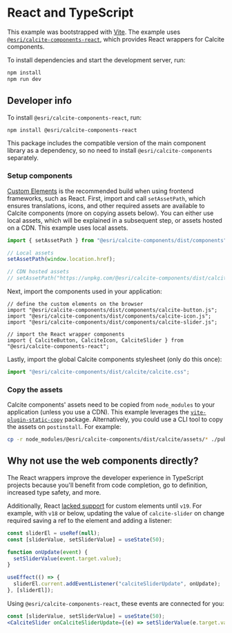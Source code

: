 # React and TypeScript

This example was bootstrapped with [Vite](https://vitejs.dev/guide/#scaffolding-your-first-vite-project). The example uses [`@esri/calcite-components-react`](https://www.npmjs.com/package/@esri/calcite-components-react), which provides React wrappers for Calcite components.

To install dependencies and start the development server, run:

```sh
npm install
npm run dev
```

## Developer info

To install `@esri/calcite-components-react`, run:

```sh
npm install @esri/calcite-components-react
```

This package includes the compatible version of the main component library as a dependency, so no need to install `@esri/calcite-components` separately.

### Setup components

[Custom Elements](https://stenciljs.com/docs/custom-elements) is the recommended build when using frontend frameworks, such as React. First, import and call `setAssetPath`, which ensures translations, icons, and other required assets are available to Calcite components (more on copying assets below). You can either use local assets, which will be explained in a subsequent step, or assets hosted on a CDN. This example uses local assets.

```ts
import { setAssetPath } from "@esri/calcite-components/dist/components";

// Local assets
setAssetPath(window.location.href);

// CDN hosted assets
// setAssetPath("https://unpkg.com/@esri/calcite-components/dist/calcite/assets");
```

Next, import the components used in your application:

```tsx
// define the custom elements on the browser
import "@esri/calcite-components/dist/components/calcite-button.js";
import "@esri/calcite-components/dist/components/calcite-icon.js";
import "@esri/calcite-components/dist/components/calcite-slider.js";

// import the React wrapper components
import { CalciteButton, CalciteIcon, CalciteSlider } from "@esri/calcite-components-react";
```

Lastly, import the global Calcite components stylesheet (only do this once):

```ts
import "@esri/calcite-components/dist/calcite/calcite.css";
```

### Copy the assets

Calcite components' assets need to be copied from `node_modules` to your application (unless you use a CDN). This example leverages the [`vite-plugin-static-copy`](https://github.com/sapphi-red/vite-plugin-static-copy) package. Alternatively, you could use a CLI tool to copy the assets on `postinstall`. For example:

```sh
cp -r node_modules/@esri/calcite-components/dist/calcite/assets/* ./public
```

## Why not use the web components directly?

The React wrappers improve the developer experience in TypeScript projects because you'll benefit from code completion, go to definition, increased type safety, and more.

Additionally, React [lacked support](https://github.com/facebook/react/issues/11347) for custom elements until `v19`. For example, with `v18` or below, updating the value of `calcite-slider` on change required saving a ref to the element and adding a listener:

```jsx
const sliderEl = useRef(null);
const [sliderValue, setSliderValue] = useState(50);

function onUpdate(event) {
  setSliderValue(event.target.value);
}

useEffect(() => {
  sliderEl.current.addEventListener("calciteSliderUpdate", onUpdate);
}, [sliderEl]);
```

Using `@esri/calcite-components-react`, these events are connected for you:

```jsx
const [sliderValue, setSliderValue] = useState(50);
<CalciteSlider onCalciteSliderUpdate={(e) => setSliderValue(e.target.value)} />;
```

